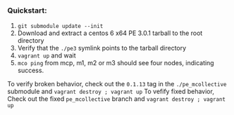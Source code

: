 ### Quickstart:
1. `git submodule update --init`
1. Download and extract a centos 6 x64 PE 3.0.1 tarball to the root directory
1. Verify that the `./pe3` symlink points to the tarball directory
1. `vagrant up` and wait
1. `mco ping` from mcp, m1, m2 or m3 should see four nodes, indicating success.

To verify broken behavior, check out the `0.1.13` tag in the `./pe_mcollective` submodule and `vagrant destroy ; vagrant up`
To vefify fixed behavior, Check out the fixed `pe_mcollective` branch and `vagrant destroy ; vagrant up`
